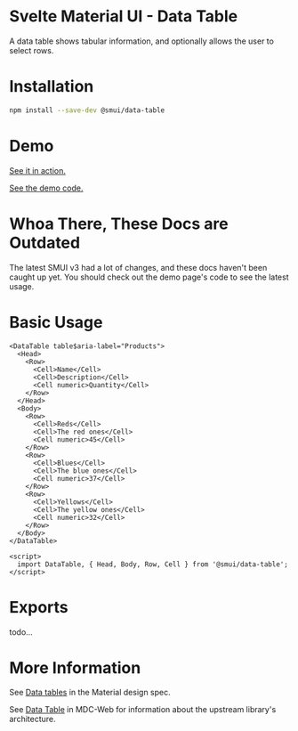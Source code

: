 # Svelte Material UI - Data Table

A data table shows tabular information, and optionally allows the user to select rows.

# Installation

```sh
npm install --save-dev @smui/data-table
```

# Demo

[See it in action.](https://sveltematerialui.com/demo/data-table)

[See the demo code.](/site/src/routes/demo/data-table/)

# Whoa There, These Docs are Outdated

The latest SMUI v3 had a lot of changes, and these docs haven't been caught up yet. You should check out the demo page's code to see the latest usage.

# Basic Usage

```svelte
<DataTable table$aria-label="Products">
  <Head>
    <Row>
      <Cell>Name</Cell>
      <Cell>Description</Cell>
      <Cell numeric>Quantity</Cell>
    </Row>
  </Head>
  <Body>
    <Row>
      <Cell>Reds</Cell>
      <Cell>The red ones</Cell>
      <Cell numeric>45</Cell>
    </Row>
    <Row>
      <Cell>Blues</Cell>
      <Cell>The blue ones</Cell>
      <Cell numeric>37</Cell>
    </Row>
    <Row>
      <Cell>Yellows</Cell>
      <Cell>The yellow ones</Cell>
      <Cell numeric>32</Cell>
    </Row>
  </Body>
</DataTable>

<script>
  import DataTable, { Head, Body, Row, Cell } from '@smui/data-table';
</script>
```

# Exports

todo...

# More Information

See [Data tables](https://material.io/components/data-tables) in the Material design spec.

See [Data Table](https://github.com/material-components/material-components-web/tree/v10.0.0/packages/mdc-data-table) in MDC-Web for information about the upstream library's architecture.
